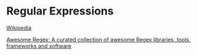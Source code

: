 # Regular Expressions
[Wikipedia](https://en.wikipedia.org/wiki/Regular_expression)

[Awesome Regex: A curated collection of awesome Regex libraries, tools, frameworks and software](https://github.com/aloisdg/awesome-regex)